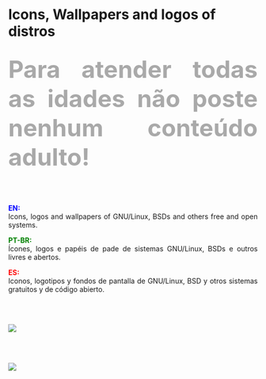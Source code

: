 # Icons, Wallpapers and logos of distros 

<!DOCTYPE html>
<html>
<head>
<meta charset="utf-8" />
<!--<title></title>-->
</head>
<body>
<h2 align=justify><font color=DarkGrey size=14><strong>Para atender todas as idades não poste nenhum conteúdo adulto!</strong></font></h2><br /><br />

<!--<h1>Icons, WPs, and logos of distros</h1><br />-->
<p align=justify>
<font color=blue><b>EN:</b></font><br />
Icons, logos and wallpapers of GNU/Linux, BSDs and others free and open systems.
</p>

<p align=justify>
<font color=green><b>PT-BR:</b></font><br />
Ícones, logos e papéis de pade de sistemas GNU/Linux, BSDs e outros livres e abertos.
</p>

<p align=justify>
<font color=red><b>ES:</b></font><br />
Iconos, logotipos y fondos de pantalla de GNU/Linux, BSD y otros sistemas gratuitos y de código abierto.
</p><br /><br />


<a href="https://acessolinux.com/regras-contrato-sobre/"><img src="https://lh5.googleusercontent.com/gEYWxWrnzxb5XGLM8QXT-9tCwwF5OIdJo0UcIK2XgipmoTr8L4pX2TQeeqjtjq1TraPWPqdRsO1XlJ8=w1280-h604"></a></p><br /><br />

<a href="https://gamercleanvic.github.io/iconswpsofdistros/"><img src="https://lh4.googleusercontent.com/UxP-IttQ9J-0W4eEYLboSlymiXpZfJN5SNjI-4ChIqhNuzq156yMlwHMQjCYqgSTcEUNZsNn-kc6CrM=w1280-h604"></a>
</body>
</html>
